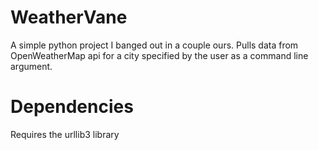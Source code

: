# WeatherVane
A simple python project I banged out in a couple ours. Pulls data from OpenWeatherMap api for a city specified by the user as a command line argument.

# Dependencies
Requires the urllib3 library
